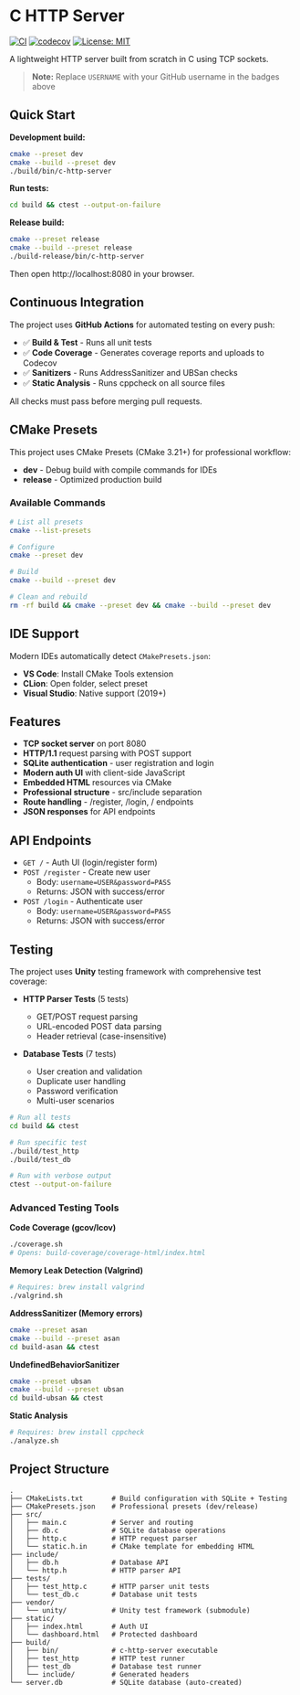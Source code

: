 # C HTTP Server

[![CI](https://github.com/USERNAME/c-http-server/workflows/CI/badge.svg)](https://github.com/USERNAME/c-http-server/actions)
[![codecov](https://codecov.io/gh/USERNAME/c-http-server/branch/master/graph/badge.svg)](https://codecov.io/gh/USERNAME/c-http-server)
[![License: MIT](https://img.shields.io/badge/License-MIT-yellow.svg)](https://opensource.org/licenses/MIT)

A lightweight HTTP server built from scratch in C using TCP sockets.

> **Note:** Replace `USERNAME` with your GitHub username in the badges above

## Quick Start

**Development build:**
```bash
cmake --preset dev
cmake --build --preset dev
./build/bin/c-http-server
```

**Run tests:**
```bash
cd build && ctest --output-on-failure
```

**Release build:**
```bash
cmake --preset release
cmake --build --preset release
./build-release/bin/c-http-server
```

Then open http://localhost:8080 in your browser.

## Continuous Integration

The project uses **GitHub Actions** for automated testing on every push:

- ✅ **Build & Test** - Runs all unit tests
- ✅ **Code Coverage** - Generates coverage reports and uploads to Codecov
- ✅ **Sanitizers** - Runs AddressSanitizer and UBSan checks
- ✅ **Static Analysis** - Runs cppcheck on all source files

All checks must pass before merging pull requests.

## CMake Presets

This project uses CMake Presets (CMake 3.21+) for professional workflow:

- **dev** - Debug build with compile commands for IDEs
- **release** - Optimized production build

### Available Commands

```bash
# List all presets
cmake --list-presets

# Configure
cmake --preset dev

# Build
cmake --build --preset dev

# Clean and rebuild
rm -rf build && cmake --preset dev && cmake --build --preset dev
```

## IDE Support

Modern IDEs automatically detect `CMakePresets.json`:

- **VS Code**: Install CMake Tools extension
- **CLion**: Open folder, select preset
- **Visual Studio**: Native support (2019+)

## Features

- **TCP socket server** on port 8080
- **HTTP/1.1** request parsing with POST support
- **SQLite authentication** - user registration and login
- **Modern auth UI** with client-side JavaScript
- **Embedded HTML** resources via CMake
- **Professional structure** - src/include separation
- **Route handling** - /register, /login, / endpoints
- **JSON responses** for API endpoints

## API Endpoints

- `GET /` - Auth UI (login/register form)
- `POST /register` - Create new user
  - Body: `username=USER&password=PASS`
  - Returns: JSON with success/error
- `POST /login` - Authenticate user
  - Body: `username=USER&password=PASS`
  - Returns: JSON with success/error

## Testing

The project uses **Unity** testing framework with comprehensive test coverage:

- **HTTP Parser Tests** (5 tests)
  - GET/POST request parsing
  - URL-encoded POST data parsing
  - Header retrieval (case-insensitive)

- **Database Tests** (7 tests)
  - User creation and validation
  - Duplicate user handling
  - Password verification
  - Multi-user scenarios

```bash
# Run all tests
cd build && ctest

# Run specific test
./build/test_http
./build/test_db

# Run with verbose output
ctest --output-on-failure
```

### Advanced Testing Tools

**Code Coverage (gcov/lcov)**
```bash
./coverage.sh
# Opens: build-coverage/coverage-html/index.html
```

**Memory Leak Detection (Valgrind)**
```bash
# Requires: brew install valgrind
./valgrind.sh
```

**AddressSanitizer (Memory errors)**
```bash
cmake --preset asan
cmake --build --preset asan
cd build-asan && ctest
```

**UndefinedBehaviorSanitizer**
```bash
cmake --preset ubsan
cmake --build --preset ubsan
cd build-ubsan && ctest
```

**Static Analysis**
```bash
# Requires: brew install cppcheck
./analyze.sh
```

## Project Structure

```
.
├── CMakeLists.txt       # Build configuration with SQLite + Testing
├── CMakePresets.json    # Professional presets (dev/release)
├── src/
│   ├── main.c           # Server and routing
│   ├── db.c             # SQLite database operations
│   ├── http.c           # HTTP request parser
│   └── static.h.in      # CMake template for embedding HTML
├── include/
│   ├── db.h             # Database API
│   └── http.h           # HTTP parser API
├── tests/
│   ├── test_http.c      # HTTP parser unit tests
│   └── test_db.c        # Database unit tests
├── vendor/
│   └── unity/           # Unity test framework (submodule)
├── static/
│   ├── index.html       # Auth UI
│   └── dashboard.html   # Protected dashboard
├── build/
│   ├── bin/             # c-http-server executable
│   ├── test_http        # HTTP test runner
│   ├── test_db          # Database test runner
│   └── include/         # Generated headers
└── server.db            # SQLite database (auto-created)
```
